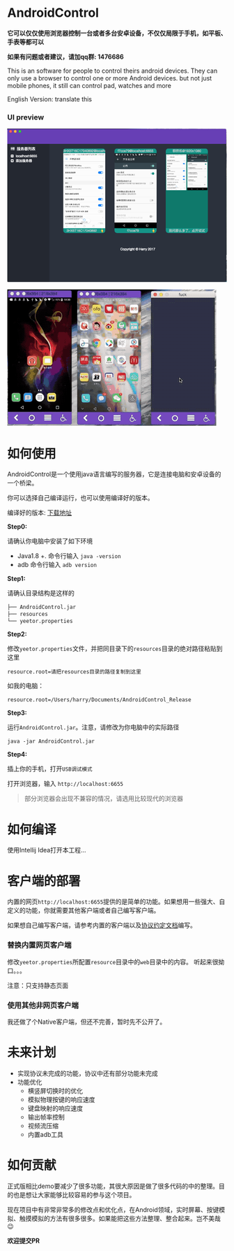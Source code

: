# AndroidControl

**它可以仅仅使用浏览器控制一台或者多台安卓设备，不仅仅局限于手机，如平板、手表等都可以**

**如果有问题或者建议，请加qq群: 1476686**

This is an software for people to control theirs android devices. They can only use a browser to control one or more Android devices. but not  just mobile phones, it still can control pad, watches and more

English Version: translate this

### UI preview

![preview](docs/images/preview.png)

![gif](docs/images/preview.gif)



# 如何使用

AndroidControl是一个使用java语言编写的服务器，它是连接电脑和安卓设备的一个桥梁。

你可以选择自己编译运行，也可以使用编译好的版本。

编译好的版本:  [下载地址](https://github.com/yeetor/AndroidControl/releases/download/1.0.0/AndroidControl_Release_v1.0.0.zip)

**Step0:**

请确认你电脑中安装了如下环境

* Java1.8 +.  命令行输入 `java -version`
* adb  命令行输入 `adb version`

**Step1:**

请确认目录结构是这样的

```shell
├── AndroidControl.jar
├── resources
└── yeetor.properties
```

**Step2:**

修改`yeetor.properties`文件，并把同目录下的`resources`目录的绝对路径粘贴到这里

```
resource.root=请把resources目录的路径复制到这里
```

如我的电脑：

```
resource.root=/Users/harry/Documents/AndroidControl_Release
```

**Step3:**

运行`AndroidControl.jar`。注意，请修改为你电脑中的实际路径

```shell
java -jar AndroidControl.jar 
```

**Step4:**

插上你的手机，打开`USB调试模式`

打开浏览器，输入 `http://localhost:6655`

> 部分浏览器会出现不兼容的情况，请选用比较现代的浏览器



# 如何编译

使用Intellij Idea打开本工程...



# 客户端的部署

内置的网页`http://localhost:6655`提供的是简单的功能。如果想用一些强大、自定义的功能，你就需要其他客户端或者自己编写客户端。 

如果想自己编写客户端，请参考内置的客户端以及[协议约定文档](docs/protocol-design.md)编写。

### 替换内置网页客户端

修改`yeetor.properties`所配置`resource`目录中的`web`目录中的内容。 听起来很拗口。。。

注意：只支持静态页面

### 使用其他非网页客户端

我还做了个Native客户端，但还不完善，暂时先不公开了。



# 未来计划

* 实现协议未完成的功能，协议中还有部分功能未完成
* 功能优化
  * 横竖屏切换时的优化
  * 模拟物理按键的响应速度
  * 键盘映射的响应速度
  * 输出帧率控制
  * 视频流压缩
  * 内置adb工具

# 如何贡献

正式版相比demo要减少了很多功能，其很大原因是做了很多代码的中的整理。目的也是想让大家能够比较容易的参与这个项目。

现在项目中有非常非常多的修改点和优化点，在Android领域，实时屏幕、按键模拟、触摸模拟的方法有很多很多。如果能把这些方法整理、整合起来。岂不美哉😉



**欢迎提交PR**